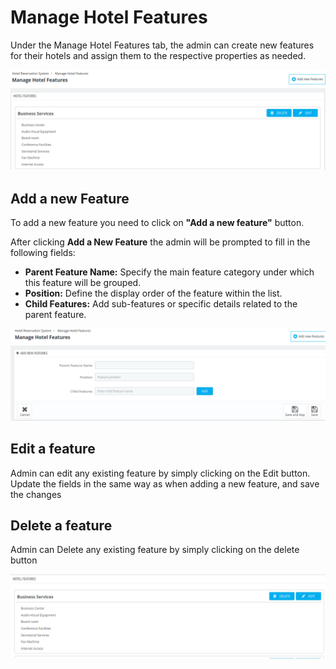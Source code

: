 # Manage Hotel Features

Under the Manage Hotel Features tab, the admin can create new features for their hotels and assign them to the respective properties as needed.

![Features!](./Features.png)

## Add a new Feature

To add a new feature you need to click on **"Add a new feature"** button.

After clicking **Add a New Feature** the admin will be prompted to fill in the following fields:

- **Parent Feature Name:** Specify the main feature category under which this feature will be grouped.
- **Position:** Define the display order of the feature within the list.
- **Child Features:** Add sub-features or specific details related to the parent feature.

![Add new feature!](./add_new_feature.png)

## Edit a feature

Admin can edit any existing feature by simply clicking on the Edit button. Update the fields in the same way as when adding a new feature, and save the changes

## Delete a feature

Admin can Delete any existing feature by simply clicking on the delete button

![Edit/delete!](./Edit.png)
